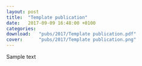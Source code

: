 ```yaml
---
layout: post
title:  "Template publication"
date:   2017-09-09 16:48:00 +0100
categories: 
download:   "pubs/2017/Template publication.pdf"
cover:      "pubs/2017/Template publication.png"
---
```


Sample text